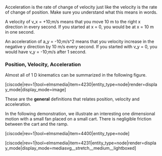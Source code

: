 Acceleration is the rate of change of velocity just like the velocity is the rate of change of position. Make sure you understand what this means in words.

A velocity of <lrn-math>v_x = +10\;m/s</lrn-math> means that you move 10 m to the right x direction in every second. If you started at x = 0, you would be at x = 10 m in one second. 

An acceleration of <lrn-math>a_y = -10\;m/s^2</lrn-math> means that you velocity increase in the negative y direction by 10 m/s every second. If you started with <lrn-math>v_y = 0</lrn-math>, you would have <lrn-math>v_y = -10\;m/s</lrn-math> after 1 second.

### Position, Velocity, Acceleration

Almost all of 1 D kinematics can be summarized in the following figure. 

[ciscode|rev=1|tool=elmsmedia|item=4230|entity_type=node|render=display_mode|display_mode=image]

These are the **general** definitions that relates position, velocity and acceleration. 

In the following demonstration, we illustrate an interesting one dimensional motion with a small fan placed on a small cart. There is negligible friction between the cart and the ramp. 

[ciscode|rev=1|tool=elmsmedia|item=4400|entity_type=node]

[ciscode|rev=1|tool=elmsmedia|item=4231|entity_type=node|render=display_mode|display_mode=mediasvg__stretch__medium__lightboxed]